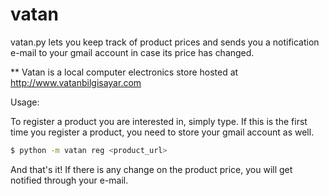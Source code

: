 # vatan

vatan.py lets you keep track of product prices and sends you a notification e-mail to your gmail account
in case its price has changed.


**  Vatan is a local computer electronics store hosted at http://www.vatanbilgisayar.com


Usage:

To register a product you are interested in, simply type. If this is the first time you register
a product, you need to store your gmail account as well.

```bash
$ python -m vatan reg <product_url>
```

And that's it! If there is any change on the product price, you will get notified through your e-mail.

